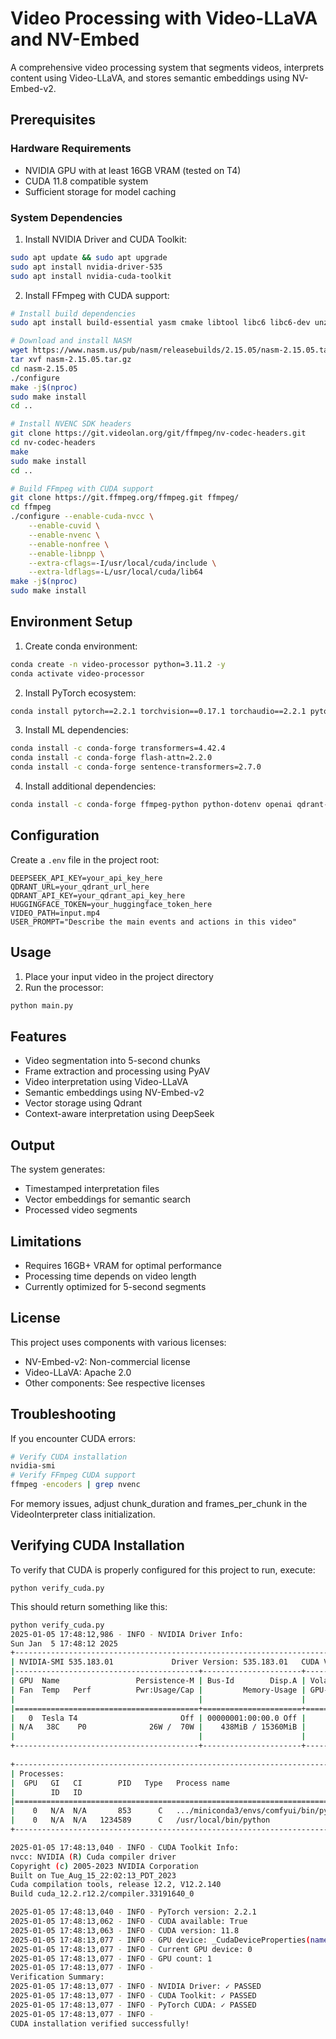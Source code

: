 # Video Processing with Video-LLaVA and NV-Embed

A comprehensive video processing system that segments videos, interprets content using Video-LLaVA, and stores semantic embeddings using NV-Embed-v2.

## Prerequisites

### Hardware Requirements
- NVIDIA GPU with at least 16GB VRAM (tested on T4)
- CUDA 11.8 compatible system
- Sufficient storage for model caching

### System Dependencies

1. Install NVIDIA Driver and CUDA Toolkit:
```bash
sudo apt update && sudo apt upgrade
sudo apt install nvidia-driver-535
sudo apt install nvidia-cuda-toolkit
```

2. Install FFmpeg with CUDA support:
```bash
# Install build dependencies
sudo apt install build-essential yasm cmake libtool libc6 libc6-dev unzip wget libnuma1 libnuma-dev

# Download and install NASM
wget https://www.nasm.us/pub/nasm/releasebuilds/2.15.05/nasm-2.15.05.tar.gz
tar xvf nasm-2.15.05.tar.gz
cd nasm-2.15.05
./configure
make -j$(nproc)
sudo make install
cd ..

# Install NVENC SDK headers
git clone https://git.videolan.org/git/ffmpeg/nv-codec-headers.git
cd nv-codec-headers
make
sudo make install
cd ..

# Build FFmpeg with CUDA support
git clone https://git.ffmpeg.org/ffmpeg.git ffmpeg/
cd ffmpeg
./configure --enable-cuda-nvcc \
    --enable-cuvid \
    --enable-nvenc \
    --enable-nonfree \
    --enable-libnpp \
    --extra-cflags=-I/usr/local/cuda/include \
    --extra-ldflags=-L/usr/local/cuda/lib64
make -j$(nproc)
sudo make install
```

## Environment Setup

1. Create conda environment:
```bash
conda create -n video-processor python=3.11.2 -y
conda activate video-processor
```

2. Install PyTorch ecosystem:
```bash
conda install pytorch==2.2.1 torchvision==0.17.1 torchaudio==2.2.1 pytorch-cuda=11.8 -c pytorch -c nvidia
```

3. Install ML dependencies:
```bash
conda install -c conda-forge transformers=4.42.4
conda install -c conda-forge flash-attn=2.2.0
conda install -c conda-forge sentence-transformers=2.7.0
```

4. Install additional dependencies:
```bash
conda install -c conda-forge ffmpeg-python python-dotenv openai qdrant-client av tqdm
```

## Configuration

Create a `.env` file in the project root:
```env
DEEPSEEK_API_KEY=your_api_key_here
QDRANT_URL=your_qdrant_url_here
QDRANT_API_KEY=your_qdrant_api_key_here
HUGGINGFACE_TOKEN=your_huggingface_token_here
VIDEO_PATH=input.mp4
USER_PROMPT="Describe the main events and actions in this video"
```

## Usage

1. Place your input video in the project directory
2. Run the processor:
```bash
python main.py
```

## Features

- Video segmentation into 5-second chunks
- Frame extraction and processing using PyAV
- Video interpretation using Video-LLaVA
- Semantic embeddings using NV-Embed-v2
- Vector storage using Qdrant
- Context-aware interpretation using DeepSeek

## Output

The system generates:
- Timestamped interpretation files
- Vector embeddings for semantic search
- Processed video segments

## Limitations

- Requires 16GB+ VRAM for optimal performance
- Processing time depends on video length
- Currently optimized for 5-second segments

## License

This project uses components with various licenses:
- NV-Embed-v2: Non-commercial license
- Video-LLaVA: Apache 2.0
- Other components: See respective licenses

## Troubleshooting

If you encounter CUDA errors:
```bash
# Verify CUDA installation
nvidia-smi
# Verify FFmpeg CUDA support
ffmpeg -encoders | grep nvenc
```

For memory issues, adjust chunk_duration and frames_per_chunk in the VideoInterpreter class initialization.

## Verifying CUDA Installation

To verify that CUDA is properly configured for this project to run, execute:

`python verify_cuda.py`

This should return something like this:

```bash
python verify_cuda.py
2025-01-05 17:48:12,986 - INFO - NVIDIA Driver Info:
Sun Jan  5 17:48:12 2025       
+---------------------------------------------------------------------------------------+
| NVIDIA-SMI 535.183.01             Driver Version: 535.183.01   CUDA Version: 12.2     |
|-----------------------------------------+----------------------+----------------------+
| GPU  Name                 Persistence-M | Bus-Id        Disp.A | Volatile Uncorr. ECC |
| Fan  Temp   Perf          Pwr:Usage/Cap |         Memory-Usage | GPU-Util  Compute M. |
|                                         |                      |               MIG M. |
|=========================================+======================+======================|
|   0  Tesla T4                       Off | 00000001:00:00.0 Off |                    0 |
| N/A   38C    P0              26W /  70W |    438MiB / 15360MiB |      0%      Default |
|                                         |                      |                  N/A |
+-----------------------------------------+----------------------+----------------------+
                                                                                         
+---------------------------------------------------------------------------------------+
| Processes:                                                                            |
|  GPU   GI   CI        PID   Type   Process name                            GPU Memory |
|        ID   ID                                                             Usage      |
|=======================================================================================|
|    0   N/A  N/A       853      C   .../miniconda3/envs/comfyui/bin/python      152MiB |
|    0   N/A  N/A   1234589      C   /usr/local/bin/python                       282MiB |
+---------------------------------------------------------------------------------------+

2025-01-05 17:48:13,040 - INFO - CUDA Toolkit Info:
nvcc: NVIDIA (R) Cuda compiler driver
Copyright (c) 2005-2023 NVIDIA Corporation
Built on Tue_Aug_15_22:02:13_PDT_2023
Cuda compilation tools, release 12.2, V12.2.140
Build cuda_12.2.r12.2/compiler.33191640_0

2025-01-05 17:48:13,040 - INFO - PyTorch version: 2.2.1
2025-01-05 17:48:13,062 - INFO - CUDA available: True
2025-01-05 17:48:13,063 - INFO - CUDA version: 11.8
2025-01-05 17:48:13,077 - INFO - GPU device: _CudaDeviceProperties(name='Tesla T4', major=7, minor=5, total_memory=14930MB, multi_processor_count=40)
2025-01-05 17:48:13,077 - INFO - Current GPU device: 0
2025-01-05 17:48:13,077 - INFO - GPU count: 1
2025-01-05 17:48:13,077 - INFO - 
Verification Summary:
2025-01-05 17:48:13,077 - INFO - NVIDIA Driver: ✓ PASSED
2025-01-05 17:48:13,077 - INFO - CUDA Toolkit: ✓ PASSED
2025-01-05 17:48:13,077 - INFO - PyTorch CUDA: ✓ PASSED
2025-01-05 17:48:13,077 - INFO - 
CUDA installation verified successfully!
```


